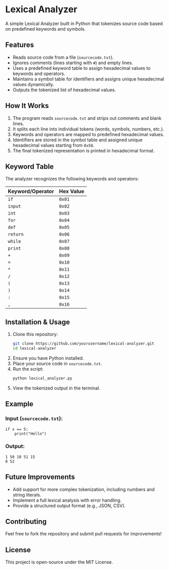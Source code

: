 # Lexical Analyzer

A simple Lexical Analyzer built in Python that tokenizes source code based on predefined keywords and symbols.

## Features
- Reads source code from a file (`sourcecode.txt`).
- Ignores comments (lines starting with `#`) and empty lines.
- Uses a predefined keyword table to assign hexadecimal values to keywords and operators.
- Maintains a symbol table for identifiers and assigns unique hexadecimal values dynamically.
- Outputs the tokenized list of hexadecimal values.

## How It Works
1. The program reads `sourcecode.txt` and strips out comments and blank lines.
2. It splits each line into individual tokens (words, symbols, numbers, etc.).
3. Keywords and operators are mapped to predefined hexadecimal values.
4. Identifiers are stored in the symbol table and assigned unique hexadecimal values starting from `0x50`.
5. The final tokenized representation is printed in hexadecimal format.

## Keyword Table
The analyzer recognizes the following keywords and operators:

| Keyword/Operator | Hex Value |
|-----------------|-----------|
| `if`           | `0x01`    |
| `input`        | `0x02`    |
| `int`          | `0x03`    |
| `for`          | `0x04`    |
| `def`          | `0x05`    |
| `return`       | `0x06`    |
| `while`        | `0x07`    |
| `print`        | `0x08`    |
| `+`           | `0x09`    |
| `=`           | `0x10`    |
| `*`           | `0x11`    |
| `/`           | `0x12`    |
| `(`           | `0x13`    |
| `)`           | `0x14`    |
| `:`           | `0x15`    |
| `,`           | `0x16`    |

## Installation & Usage
1. Clone this repository:
   ```sh
   git clone https://github.com/yourusername/lexical-analyzer.git
   cd lexical-analyzer
   ```
2. Ensure you have Python installed.
3. Place your source code in `sourcecode.txt`.
4. Run the script:
   ```sh
   python lexical_analyzer.py
   ```
5. View the tokenized output in the terminal.

## Example
### Input (`sourcecode.txt`):
```
if x == 5:
    print("Hello")
```

### Output:
```
1 50 10 51 15
8 52
```

## Future Improvements
- Add support for more complex tokenization, including numbers and string literals.
- Implement a full lexical analysis with error handling.
- Provide a structured output format (e.g., JSON, CSV).

## Contributing
Feel free to fork the repository and submit pull requests for improvements!

## License
This project is open-source under the MIT License.

